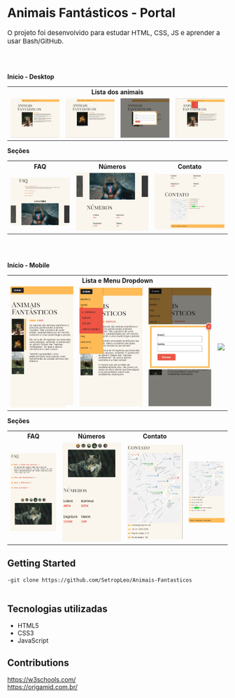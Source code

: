 <h1>Animais Fantásticos - Portal</h1>
<p style="font-size:15px;">
O projeto foi desenvolvido para estudar HTML, CSS, JS e aprender a usar Bash/GitHub.</p>
<br>
<br>

**Inicio - Desktop**

<table>
  <th colspan="4">Lista dos animais</th>
<tr>
<td>
  <img src="./images-readme/animais1.jpg"/>
</td>
<td>
  <img src="./images-readme/animais2.jpg"/>
</td>
<td>
  <img src="./images-readme/login1.jpg"/>
</td>
<td>
  <img src="./images-readme/sobre1.jpg"/>
</td>
</tr>
</table>

**Seções**

<table>
<th>FAQ</th>
<th>Números</th>
<th>Contato</th>
<tr>
<td>
  <img src="./images-readme/faq1.jpg"/>
</td>
<td>
  <img src="./images-readme/numeros1.jpg"/>
</td>
<td>
  <img src="./images-readme/contato1.jpg"/>
</td>
</tr>
</table>

<br>
<br>

**Início - Mobile**

<table>
  <th colspan="4">Lista e Menu Dropdown </th>
<tr>
<td>
  <img src="./images-readme/respanimais1.jpg"/>
</td>
<td>
  <img src="./images-readme/respanimais2.jpg"/>
</td>
<td>
   <img src="./images-readme/respanimais3.jpg"/>
</td>
<td>
   <img src="./images-readme/respdropdown.jpg"/>
</td>
</tr>
</table>

**Seções**

<table>
<th>FAQ</th>
<th>Números</th>
<th>Contato</th>
<tr>
<td>
  <img src="./images-readme/respfaq1.jpg"/>
</td>
<td>
  <img src="./images-readme/respnumeros1.jpg"/>
</td>
<td>
  <img src="./images-readme/respcontato1.jpg"/>
</td>
<td>
  <img src="./images-readme/respcontato2.jpg"/>
</td>
</tr>
</table>

<h2>Getting Started</h2>
<pre>
<code>-git clone https://github.com/SetropLeo/Animais-Fantasticos
</code>
</pre>

<h2>Tecnologias utilizadas</h2>
<ul>
<li>HTML5</li>
<li>CSS3</li>
<li>JavaScript</li>
</ul>

<h2>Contributions</h2>
<a href="W3CSchools">https://w3schools.com/</a> 
<br>
<a href="Origamid - JS ES6+">https://origamid.com.br/</a>
